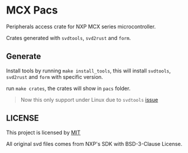 # MCX Pacs

Peripherals access crate for NXP MCX series microcontroller.

Crates generated with `svdtools`, `svd2rust` and `form`.

## Generate

Install tools by running `make install_tools`, this will install
`svdtools`, `svd2rust` and `form` with specific version.

run `make crates`, the crates will show in `pacs` folder.

> Now this only support under Linux due to `svdtools` [issue](https://github.com/rust-embedded/svdtools/issues/189#issuecomment-1889821505)

## LICENSE

This project is licensed by [MIT](./LICENSE)

All original svd files comes from NXP's SDK with BSD-3-Clause License.
